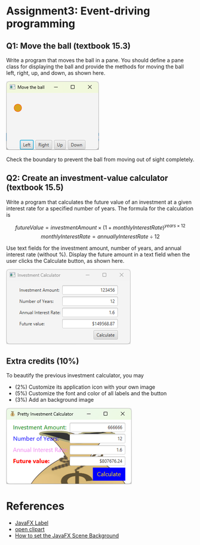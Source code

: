 # Assignment3: Event-driving programming

## Q1: Move the ball (textbook 15.3)
Write a program that moves the ball in a pane. You should define a pane class for displaying the ball and provide the methods for moving the ball left, right, up, and down, as shown here. 

![move the ball](./images/moveball.png)

Check the boundary to prevent the ball from moving out of sight completely.

## Q2: Create an investment-value calculator (textbook 15.5)
Write a program that calculates the future value of an investment at a given interest rate for a specified number of years. The formula for the calculation is

$$futureValue = investmentAmount × (1 + monthlyInterestRate)^{years×12}$$
$$monthlyInterestRate = annuallyInterestRate \div 12$$

Use text fields for the investment amount, number of years, and annual interest rate (without %). Display the future amount in a text field when the user clicks the Calculate button, as shown here.

![investment-value calculator](./images/InvestmentCalculator.png)


## Extra credits (10%)
To beautify the previous investment calculator, you may 
* (2%) Customize its application icon with your own image
* (5%) Customize the font and color of all labels and the button
* (3%) Add an background image

![pretty calculator](./images/etra.png)

# References
* [JavaFX Label](https://jenkov.com/tutorials/javafx/label.html)
* [open clipart](https://openclipart.org/)
* [How to set the JavaFX Scene Background](https://edencoding.com/scene-background/)